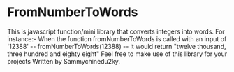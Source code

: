 # FromNumberToWords
This is javascript function/mini library that converts integers into words. For instance:-
When the function fromNumberToWords is called with an input of  '12388' -- fromNumberToWords(12388) -- it would return "twelve thousand, three hundred and eighty eight"
Feel free to make use of this library for your projects
Written by Sammychinedu2ky.
<!--stackedit_data:
eyJoaXN0b3J5IjpbLTIxNDM0OTc5OTNdfQ==
-->